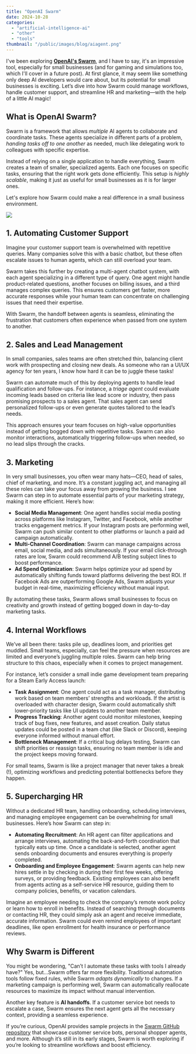 ```yaml
---
title: "OpenAI Swarm"
date: 2024-10-28
categories: 
  - "artificial-intelligence-ai"
  - "other"
  - "tools"
thumbnail: "/public/images/blog/aiagent.png"
---
```


I've been exploring **[OpenAI's Swarm](https://github.com/openai/swarm)**, and I have to say, it's an impressive tool, especially for small businesses (and for gaming and simulations too, which I'll cover in a future post). At first glance, it may seem like something only deep AI developers would care about, but its potential for small businesses is exciting. Let’s dive into how Swarm could manage workflows, handle customer support, and streamline HR and marketing—with the help of a little AI magic!

## What is OpenAI Swarm?

Swarm is a framework that allows _multiple_ AI agents to collaborate and coordinate tasks. These agents specialize in different parts of a problem, _handing tasks off to one another_ as needed, much like delegating work to colleagues with specific expertise.

Instead of relying on a single application to handle everything, Swarm creates a team of smaller, specialized agents. Each one focuses on specific tasks, ensuring that the right work gets done efficiently. This setup is _highly scalable_, making it just as useful for small businesses as it is for larger ones.

Let's explore how Swarm could make a real difference in a small business environment.

![](images/skills-1-1024x602.png)

## 1\. **Automating Customer Support**

Imagine your customer support team is overwhelmed with repetitive queries. Many companies solve this with a basic chatbot, but these often escalate issues to human agents, which can still overload your team.

Swarm takes this further by creating a multi-agent chatbot system, with each agent specializing in a different type of query. One agent might handle product-related questions, another focuses on billing issues, and a third manages complex queries. This ensures customers get faster, more accurate responses while your human team can concentrate on challenging issues that need their expertise.

With Swarm, the handoff between agents is seamless, eliminating the frustration that customers often experience when passed from one system to another.

## 2\. **Sales and Lead Management**

In small companies, sales teams are often stretched thin, balancing client work with prospecting and closing new deals. As someone who ran a UI/UX agency for ten years, I know how hard it can be to juggle these tasks!

Swarm can automate much of this by deploying agents to handle lead qualification and follow-ups. For instance, a _triage agent_ could evaluate incoming leads based on criteria like lead score or industry, then pass promising prospects to a sales agent. That sales agent can send personalized follow-ups or even generate quotes tailored to the lead’s needs.

This approach ensures your team focuses on high-value opportunities instead of getting bogged down with repetitive tasks. Swarm can also monitor interactions, automatically triggering follow-ups when needed, so no lead slips through the cracks.

## 3\. **Marketing**

In very small businesses, you often wear many hats—CEO, head of sales, chief of marketing, and more. It’s a constant juggling act, and managing all these roles can take your focus away from growing the business. I see Swarm can step in to automate essential parts of your marketing strategy, making it more efficient. Here’s how:

- **Social Media Management**: One agent handles social media posting across platforms like Instagram, Twitter, and Facebook, while another tracks engagement metrics. If your Instagram posts are performing well, Swarm can push similar content to other platforms or launch a paid ad campaign automatically.
- **Multi-Channel Coordination**: Swarm can manage campaigns across email, social media, and ads simultaneously. If your email click-through rates are low, Swarm could recommend A/B testing subject lines to boost performance.
- **Ad Spend Optimization**: Swarm helps optimize your ad spend by automatically shifting funds toward platforms delivering the best ROI. If Facebook Ads are outperforming Google Ads, Swarm adjusts your budget in real-time, maximizing efficiency without manual input.

By automating these tasks, Swarm allows small businesses to focus on creativity and growth instead of getting bogged down in day-to-day marketing tasks.

## 4\. **Internal Workflows**

We’ve all been there: tasks pile up, deadlines loom, and priorities get muddled. Small teams, especially, can feel the pressure when resources are limited and everyone’s juggling multiple roles. Swarm can help bring structure to this chaos, especially when it comes to project management.

For instance, let’s consider a small indie game development team preparing for a Steam Early Access launch:

- **Task Assignment**: One agent could act as a task manager, distributing work based on team members’ strengths and workloads. If the artist is overloaded with character design, Swarm could automatically shift lower-priority tasks like UI updates to another team member.
- **Progress Tracking**: Another agent could monitor milestones, keeping track of bug fixes, new features, and asset creation. Daily status updates could be posted in a team chat (like Slack or Discord), keeping everyone informed without manual effort.
- **Bottleneck Management**: If a critical bug delays testing, Swarm can shift priorities or reassign tasks, ensuring no team member is idle and the project keeps moving forward.

For small teams, Swarm is like a project manager that never takes a break (!), optimizing workflows and predicting potential bottlenecks before they happen.

## 5\. **Supercharging HR**

Without a dedicated HR team, handling onboarding, scheduling interviews, and managing employee engagement can be overwhelming for small businesses. Here’s how Swarm can step in:

- **Automating Recruitment**: An HR agent can filter applications and arrange interviews, automating the back-and-forth coordination that typically eats up time. Once a candidate is selected, another agent sends onboarding documents and ensures everything is properly completed.
- **Onboarding and Employee Engagement**: Swarm agents can help new hires settle in by checking in during their first few weeks, offering surveys, or providing feedback. Existing employees can also benefit from agents acting as a self-service HR resource, guiding them to company policies, benefits, or vacation calendars.

Imagine an employee needing to check the company’s remote work policy or learn how to enroll in benefits. Instead of searching through documents or contacting HR, they could simply ask an agent and receive immediate, accurate information. Swarm could even remind employees of important deadlines, like open enrollment for health insurance or performance reviews.

## Why Swarm is Different

You might be wondering, "Can’t I automate these tasks with tools I already have?" Yes, but...Swarm offers far more flexibility. Traditional automation tools follow fixed rules, while Swarm _adapts dynamically_ to changes. If a marketing campaign is performing well, Swarm can automatically reallocate resources to maximize its impact without manual intervention.

Another key feature is **AI handoffs**. If a customer service bot needs to escalate a case, Swarm ensures the next agent gets all the necessary context, providing a seamless experience.

If you’re curious, OpenAI provides sample projects in the [Swarm GitHub repository](https://github.com/openai/swarm) that showcase customer service bots, personal shopper agents, and more. Although it’s still in its early stages, Swarm is worth exploring if you’re looking to streamline workflows and boost efficiency.
